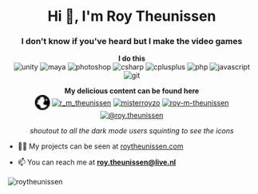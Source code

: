 <h1 align="center">Hi 👋, I'm Roy Theunissen</h1>
<h3 align="center">I don't know if you've heard but I make the video games</h3>

<p align="center">
<b>I do this</b><br />
<!-- Got the icons from here by the way: https://simpleicons.org -->
  <img src="https://simpleicons.org/icons/unity.svg" alt="unity" width="40" height="40"/> 
  <img src="https://simpleicons.org/icons/autodesk.svg" alt="maya" width="40" height="40"/> 
  <img src="https://simpleicons.org/icons/adobephotoshop.svg" alt="photoshop" width="40" height="40"/> 
  <img src="https://simpleicons.org/icons/csharp.svg" alt="csharp" width="40" height="40"/> 
  <img src="https://simpleicons.org/icons/cplusplus.svg" alt="cplusplus" width="40" height="40"/> 
  <img src="https://simpleicons.org/icons/php.svg" alt="php" width="40" height="40"/> 
  <img src="https://simpleicons.org/icons/javascript.svg" alt="javascript" width="40" height="40"/> 
  <img src="https://simpleicons.org/icons/git.svg" alt="git" width="40" height="40"/> 
</p>

<p align="center">
<b>My delicious content can be found here</b><br />
<a href="https://roytheunissen.com" target="blank"><img align="center" src="https://raw.githubusercontent.com/iconic/open-iconic/master/svg/globe.svg" alt="roytheunissen.com" height="30" width="30" /></a> 
<a href="https://www.youtube.com/c/r_m_theunissen" target="blank"><img align="center" src="https://cdn.jsdelivr.net/npm/simple-icons@3.0.1/icons/youtube.svg" alt="r_m_theunissen" height="30" width="30" /></a> 
<a href="https://twitter.com/roy_theunissen" target="blank"><img align="center" src="https://cdn.jsdelivr.net/npm/simple-icons@3.0.1/icons/twitter.svg" alt="misterroyzo" height="30" width="30" /></a> 
<a href="https://linkedin.com/in/roy_theunissen" target="blank"><img align="center" src="https://cdn.jsdelivr.net/npm/simple-icons@3.0.1/icons/linkedin.svg" alt="roy-m-theunissen" height="30" width="30" /></a> 
<a href="https://medium.com/@roy.theunissen" target="blank"><img align="center" src="https://cdn.jsdelivr.net/npm/simple-icons@3.0.1/icons/medium.svg" alt="@roy.theunissen" height="30" width="30" /></a> 
</p>

<p align="center"><i>shoutout to all the dark mode users squinting to see the icons</i></p>

- 👨‍💻 My projects can be seen at [roytheunissen.com](roytheunissen.com)

- 📫 You can reach me at **roy.theunissen@live.nl**


<p>&nbsp;<img align="center" src="https://github-readme-stats.vercel.app/api?username=roytheunissen&show_icons=true" alt="roytheunissen" /></p>

<!--
**RoyTheunissen/RoyTheunissen** is a ✨ _special_ ✨ repository because its `README.md` (this file) appears on your GitHub profile.

Here are some ideas to get you started:

- 🔭 I’m currently working on ...
- 🌱 I’m currently learning ...
- 👯 I’m looking to collaborate on ...
- 🤔 I’m looking for help with ...
- 💬 Ask me about ...
- 📫 How to reach me: ...
- 😄 Pronouns: ...
- ⚡ Fun fact: ...
-->

